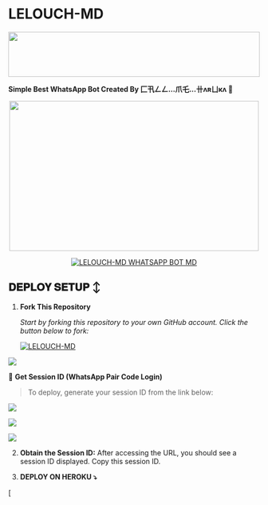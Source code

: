 # LELOUCH-MD

<img src="https://i.imgur.com/dBaSKWF.gif" height="90" width="100%">

**Simple Best WhatsApp Bot Created By 匚卂ㄥㄥ...爪乇...卄ʌʀㄩкʌ 🌝**

<div align="center">
<img src="https://files.catbox.moe/nj1suc.jpeg" width="500" height="300">
</div>

<p align="center">
  <a href="#"><img src="http://readme-typing-svg.herokuapp.com?color=ff00ab&center=true&vCenter=true&multiline=false&lines=LELOUCH-+MD+WHATSAPP+BOT+MD" alt="LELOUCH-MD WHATSAPP BOT MD"></a>
</p>

## 𝐃𝐄𝐏𝐋𝐎𝐘 𝐒𝐄𝐓𝐔𝐏 ↕️

1. **Fork This Repository**

   *_Start by forking this repository to your own GitHub account. Click the button below to fork:_*

   <a href="https://github.com/kingmalvn/LELOUCH-MD/fork"><img title="LELOUCH-MD" src="https://img.shields.io/badge/FORK-LELOUCH-MDh?color=darkblue&style=for-the-badge&logo=stackshare"></a>

<a><img src='https://i.imgur.com/LyHic3i.gif'/></a>

🔑 **Get Session ID (WhatsApp Pair Code Login)**

> To deploy, generate your session ID from the link below:

<p align="left">
  <a href="https://malvin-pair-code-xzcb.onrender.com/?">
    <img src="https://img.shields.io/badge/%F0%9F%9A%80%20GET%20PAIR%20CODE%20WEB-ffcc00?style=for-the-badge"/>
  </a>
</p>

<a><img src='https://i.imgur.com/LyHic3i.gif'/></a>

<a><img src='https://i.imgur.com/LyHic3i.gif'/></a>

2. **Obtain the Session ID:** After accessing the URL, you should see a session ID displayed. Copy this session ID.

  1. **DEPLOY ON HEROKU ⤵️**

[
